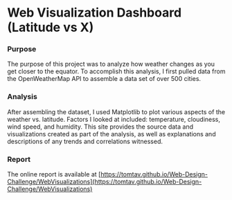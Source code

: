 # Web Visualization Dashboard (Latitude vs X)

### Purpose
The purpose of this project was to analyze how weather changes as you get closer to the equator. To
accomplish this analysis, I first pulled data from the OpenWeatherMap API to assemble a data set of
over 500 cities.

### Analysis
After assembling the dataset, I used Matplotlib to plot various aspects of the weather vs. latitude.
Factors I looked at included: temperature, cloudiness, wind speed, and humidity. This site provides the
source data and visualizations created as part of the analysis, as well as explanations and descriptions
of any trends and correlations witnessed.

### Report
The online report is available at [https://tomtav.github.io/Web-Design-Challenge/WebVisualizations](https://tomtav.github.io/Web-Design-Challenge/WebVisualizations)
